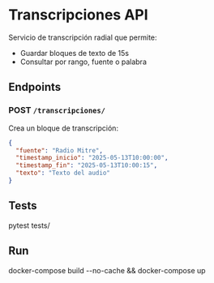 # Transcripciones API

Servicio de transcripción radial que permite:

- Guardar bloques de texto de 15s
- Consultar por rango, fuente o palabra

## Endpoints

### POST `/transcripciones/`
Crea un bloque de transcripción:

```json
{
  "fuente": "Radio Mitre",
  "timestamp_inicio": "2025-05-13T10:00:00",
  "timestamp_fin": "2025-05-13T10:00:15",
  "texto": "Texto del audio"
}
```

## Tests
pytest tests/

## Run

docker-compose build --no-cache && docker-compose up

